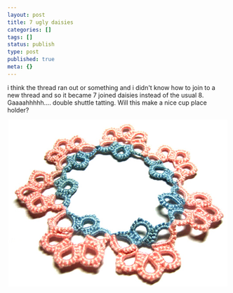 ```yaml
---
layout: post
title: 7 ugly daisies
categories: []
tags: []
status: publish
type: post
published: true
meta: {}
---
```

i think the thread ran out or something and i didn't know how to join to a new thread and so it became 7 joined daisies instead of the usual 8. Gaaaahhhhh.... double shuttle tatting. Will this make a nice cup place holder?
<p align="center"><img width="500" src="/img/daisy_tatting.jpg" height="379" style="width: 500px; height: 379px" /></p>

